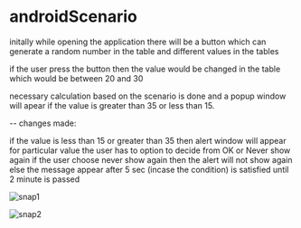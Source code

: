 # androidScenario

initally while opening the application there will be a button which can generate a random number in the table 
and different values in the tables

if the user press the button then the value would be changed in the table which would be between 20 and 30

necessary calculation based on the scenario is done and a popup window will apear if the value is greater than 35 
or less than 15.


-- changes made:

if the value is less than 15 or greater than 35 then alert window will appear for particular value 
the user has to option to decide from OK or Never show again
if the user choose never show again then the alert will not show again else the message appear after 5 sec (incase the condition)
is satisfied until 2 minute is passed

![snap1](https://user-images.githubusercontent.com/43205001/76467574-01c38080-6412-11ea-8799-33880dca053d.PNG)

![snap2](https://user-images.githubusercontent.com/43205001/76467631-21f33f80-6412-11ea-94a7-411a80e12c17.PNG)



